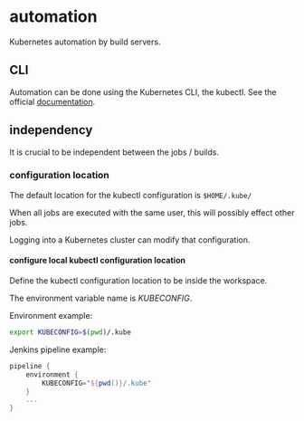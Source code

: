 # automation

Kubernetes automation by build servers.

## CLI

Automation can be done using the Kubernetes CLI, the kubectl. See the official [documentation](https://kubernetes.io/docs/reference/kubectl/overview/).

## independency

It is crucial to be independent between the jobs / builds.

### configuration location

The default location for the kubectl configuration is `$HOME/.kube/`

When all jobs are executed with the same user, this will possibly effect other jobs.

Logging into a Kubernetes cluster can modify that configuration.

#### configure local kubectl configuration location

Define the kubectl configuration location to be inside the workspace.

The environment variable name is *KUBECONFIG*.

Environment example:

```bash
export KUBECONFIG=$(pwd)/.kube
```

Jenkins pipeline example:

```Groovy
pipeline {
    environment {
        KUBECONFIG="${pwd()}/.kube"
    }
    ...
}
```

